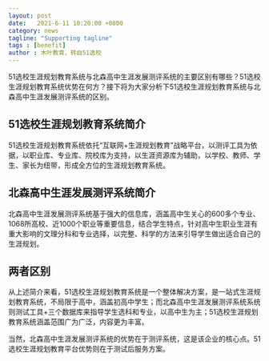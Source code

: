 ```yaml
---
layout: post
date:   2021-6-11 10:20:00 +0800
category: news
tagline: "Supporting tagline"
tags : [benefit]
author : 木叶教育，转自51选校
---
```



51选校生涯规划教育系统与北森高中生涯发展测评系统的主要区别有哪些？51选校生涯规划教育系统优势在何方？接下将为大家分析下51选校生涯规划教育系统与北森高中生涯发展测评系统的区别。

## 51选校生涯规划教育系统简介

51选校生涯规划教育系统依托“互联网+生涯规划教育”战略平台，以测评工具为依据，以职业库、专业库、院校库为支持，以生涯资源库为辅助，以学校、教师、学生、家长为纽带，形成全方位的生涯规划教育系统。

## 北森高中生涯发展测评系统简介

北森高中生涯发展测评系统基于强大的信息库，涵盖高中生关心的600多个专业、1068所高校、近1000个职业等重要信息，结合学生特点，针对高中生职业生涯有重大影响的文理分科和专业选择，以完整、科学的方法来引导学生做出适合自己的生涯规划。

## 两者区别

从上述简介来看，51选校生涯规划教育系统是一个整体解决方案，是一站式生涯规划教育系统，不局限于高中，涵盖初高中学生；而北森高中生涯发展测评系统系统则测试工具+三个数据库来指导学生选科和专业，以高中生为主；51选校生涯规划教育系统涵盖范围广为广泛，内容更为丰富。

当然，北森高中生涯发展测评系统的优势在于测评系统，这是该企业的核心点。51选校生涯规划教育平台优势则在于测试后服务方案。
